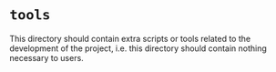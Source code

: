 # `tools`

This directory should contain extra scripts or tools related to the development of the project, i.e. this directory should contain nothing necessary to users.
